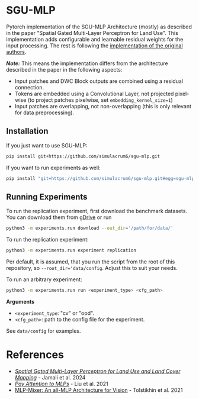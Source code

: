 # SGU-MLP

Pytorch implementation of the SGU-MLP Architecture (mostly) as described in the paper "Spatial Gated Multi-Layer Perceptron for Land Use".
This implementation adds configurable and learnable residual weights for the input processing. 
The rest is following the [implementation of the original authors](https://github.com/aj1365/SGUMLP/blob/main/SGUMLP.ipynb). 

***Note:*** This means the implementation differs from the architecture described in the paper in the following aspects:

- Input patches and DWC Block outputs are combined using a residual connection.
- Tokens are embedded using a Convolutional Layer, not projected pixel-wise (to project patches pixelwise, set `embedding_kernel_size=1`)
- Input patches are overlapping, not non-overlapping (this is only relevant for data preprocessing).

## Installation

If you just want to use SGU-MLP:
````bash
pip install git+https://github.com/simulacrum6/sgu-mlp.git
````

If you want to run experiments as well:
````bash
pip install "git+https://github.com/simulacrum6/sgu-mlp.git#egg=sgu-mlp[experiments]"
````


## Running Experiments

To run the replication experiment, first download the benchmark datasets. 
You can download them from [gDrive](https://drive.usercontent.google.com/download?id=1dLJJrNJpQoQeDHybs37iGxmrSU6aP2xv&export=download) or run

````bash
python3 -m experiments.run download --out_dir='/path/for/data/'
````

To run the replication experiment:
````bash
python3 -m experiments.run experiment replication
````
Per default, it is assumed, that you run the script from the root of this repository, so ``--root_dir='data/config``. 
Adjust this to suit your needs.  

To run an arbitrary experiment:
````bash
python3 -m experiments.run run <experiment_type> <cfg_path>
````
**Arguments**
- `<experiment_type`: "cv" or "ood".
- `<cfg_path>`: path to the config file for the experiment.

See `data/config` for examples.

# References
- _[Spatial Gated Multi-Layer Perceptron for Land Use and Land Cover Mapping](https://github.com/aj1365/SGUMLP/blob/main/Spatial_Gated_Multi-Layer_Perceptron_for_Land_Use_and_Land_Cover_Mapping.pdf)_ - Jamali et al. 2024
- _[Pay Attention to MLPs](https://dl.acm.org/doi/10.5555/3540261.3540965)_ - Liu et al. 2021
- [MLP-Mixer: An all-MLP Architecture for Vision](https://arxiv.org/abs/2105.01601) - Tolstikhin et al. 2021